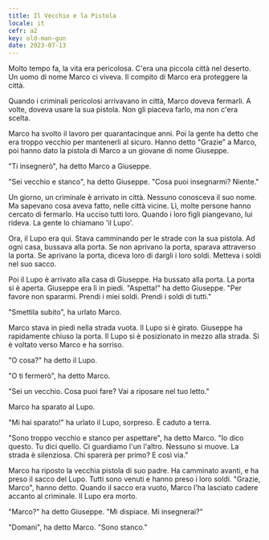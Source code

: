 ```yaml
---
title: Il Vecchio e la Pistola
locale: it
cefr: a2
key: old-man-gun
date: 2023-07-13
---
```


Molto tempo fa, la vita era pericolosa. C'era una piccola città nel deserto. Un uomo di nome Marco ci viveva. Il compito di Marco era proteggere la città.

Quando i criminali pericolosi arrivavano in città, Marco doveva fermarli. A volte, doveva usare la sua pistola. Non gli piaceva farlo, ma non c'era scelta.

Marco ha svolto il lavoro per quarantacinque anni. Poi la gente ha detto che era troppo vecchio per mantenerli al sicuro. Hanno detto "Grazie" a Marco, poi hanno dato la pistola di Marco a un giovane di nome Giuseppe.

"Ti insegnerò", ha detto Marco a Giuseppe.

"Sei vecchio e stanco", ha detto Giuseppe. "Cosa puoi insegnarmi? Niente."

Un giorno, un criminale è arrivato in città. Nessuno conosceva il suo nome. Ma sapevano cosa aveva fatto, nelle città vicine. Lì, molte persone hanno cercato di fermarlo. Ha ucciso tutti loro. Quando i loro figli piangevano, lui rideva. La gente lo chiamano 'il Lupo'.

Ora, il Lupo era qui. Stava camminando per le strade con la sua pistola. Ad ogni casa, bussava alla porta. Se non aprivano la porta, sparava attraverso la porta. Se aprivano la porta, diceva loro di dargli i loro soldi. Metteva i soldi nel suo sacco.

Poi il Lupo è arrivato alla casa di Giuseppe. Ha bussato alla porta. La porta si è aperta. Giuseppe era lì in piedi. "Aspetta!" ha detto Giuseppe. "Per favore non spararmi. Prendi i miei soldi. Prendi i soldi di tutti."

"Smettila subito", ha urlato Marco.

Marco stava in piedi nella strada vuota. Il Lupo si è girato. Giuseppe ha rapidamente chiuso la porta. Il Lupo si è posizionato in mezzo alla strada. Si è voltato verso Marco e ha sorriso.

"O cosa?" ha detto il Lupo.

"O ti fermerò", ha detto Marco.

"Sei un vecchio. Cosa puoi fare? Vai a riposare nel tuo letto."

Marco ha sparato al Lupo.

"Mi hai sparato!" ha urlato il Lupo, sorpreso. È caduto a terra.

"Sono troppo vecchio e stanco per aspettare", ha detto Marco. "Io dico questo. Tu dici quello. Ci guardiamo l'un l'altro. Nessuno si muove. La strada è silenziosa. Chi sparerà per primo? E così via."

Marco ha riposto la vecchia pistola di suo padre. Ha camminato avanti, e ha preso il sacco del Lupo. Tutti sono venuti e hanno preso i loro soldi. "Grazie, Marco", hanno detto. Quando il sacco era vuoto, Marco l'ha lasciato cadere accanto al criminale. Il Lupo era morto.

"Marco?" ha detto Giuseppe. "Mi dispiace. Mi insegnerai?"

"Domani", ha detto Marco. "Sono stanco."